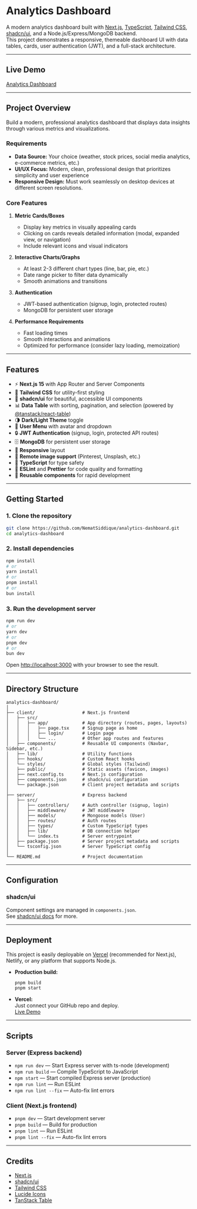 # Analytics Dashboard

A modern analytics dashboard built with [Next.js](https://nextjs.org/), [TypeScript](https://www.typescriptlang.org/), [Tailwind CSS](https://tailwindcss.com/), [shadcn/ui](https://ui.shadcn.com/), and a Node.js/Express/MongoDB backend.  
This project demonstrates a responsive, themeable dashboard UI with data tables, cards, user authentication (JWT), and a full-stack architecture.

---

## Live Demo

[Analytics Dashboard](https://analytics-dashboard-alpha-eight.vercel.app/)

---

## Project Overview

Build a modern, professional analytics dashboard that displays data insights through various metrics and visualizations.

### Requirements

- **Data Source:** Your choice (weather, stock prices, social media analytics, e-commerce metrics, etc.)
- **UI/UX Focus:** Modern, clean, professional design that prioritizes simplicity and user experience
- **Responsive Design:** Must work seamlessly on desktop devices at different screen resolutions.

### Core Features

1. **Metric Cards/Boxes**
   - Display key metrics in visually appealing cards
   - Clicking on cards reveals detailed information (modal, expanded view, or navigation)
   - Include relevant icons and visual indicators

2. **Interactive Charts/Graphs**
   - At least 2-3 different chart types (line, bar, pie, etc.)
   - Date range picker to filter data dynamically
   - Smooth animations and transitions

3. **Authentication**
   - JWT-based authentication (signup, login, protected routes)
   - MongoDB for persistent user storage

4. **Performance Requirements**
   - Fast loading times
   - Smooth interactions and animations
   - Optimized for performance (consider lazy loading, memoization)

---

## Features

- ⚡ **Next.js 15** with App Router and Server Components
- 🎨 **Tailwind CSS** for utility-first styling
- 🧩 **shadcn/ui** for beautiful, accessible UI components
- 📊 **Data Table** with sorting, pagination, and selection (powered by [@tanstack/react-table](https://tanstack.com/table/v8))
- 🌗 **Dark/Light Theme** toggle
- 👤 **User Menu** with avatar and dropdown
- 🔒 **JWT Authentication** (signup, login, protected API routes)
- 🗄️ **MongoDB** for persistent user storage
- 📱 **Responsive** layout
- 🔗 **Remote image support** (Pinterest, Unsplash, etc.)
- 🧪 **TypeScript** for type safety
- 🧹 **ESLint** and **Prettier** for code quality and formatting
- 🧰 **Reusable components** for rapid development

---

## Getting Started

### 1. Clone the repository

```sh
git clone https://github.com/NematSiddique/analytics-dashboard.git
cd analytics-dashboard
```

### 2. Install dependencies

```sh
npm install
# or
yarn install
# or
pnpm install
# or
bun install
```

### 3. Run the development server

```sh
npm run dev
# or
yarn dev
# or
pnpm dev
# or
bun dev
```

Open [http://localhost:3000](http://localhost:3000) with your browser to see the result.

---

## Directory Structure

```
analytics-dashboard/
│
├── client/                  # Next.js frontend
│   ├── src/
│   │   ├── app/             # App directory (routes, pages, layouts)
│   │   │   ├── page.tsx     # Signup page as home
│   │   │   ├── login/       # Login page
│   │   │   └── ...          # Other app routes and features
│   ├── components/          # Reusable UI components (Navbar, Sidebar, etc.)
│   ├── lib/                 # Utility functions
│   ├── hooks/               # Custom React hooks
│   └── styles/              # Global styles (Tailwind)
│   ├── public/              # Static assets (favicon, images)
│   ├── next.config.ts       # Next.js configuration
│   ├── components.json      # shadcn/ui configuration
│   └── package.json         # Client project metadata and scripts
│
├── server/                  # Express backend
│   ├── src/
│   │   ├── controllers/     # Auth controller (signup, login)
│   │   ├── middleware/      # JWT middleware
│   │   ├── models/          # Mongoose models (User)
│   │   ├── routes/          # Auth routes
│   │   ├── types/           # Custom TypeScript types
│   │   ├── lib/             # DB connection helper
│   │   └── index.ts         # Server entrypoint
│   ├── package.json         # Server project metadata and scripts
│   └── tsconfig.json        # Server TypeScript config
│
└── README.md                # Project documentation
```

---

## Configuration

### shadcn/ui

Component settings are managed in `components.json`.  
See [shadcn/ui docs](https://ui.shadcn.com/docs/installation/configuration) for more.

---

## Deployment

This project is easily deployable on [Vercel](https://vercel.com/) (recommended for Next.js), Netlify, or any platform that supports Node.js.

- **Production build:**  
  ```sh
  pnpm build
  pnpm start
  ```
- **Vercel:**  
  Just connect your GitHub repo and deploy.  
  [Live Demo](https://analytics-dashboard-alpha-eight.vercel.app/)

---

## Scripts

### Server (Express backend)

- `npm run dev` — Start Express server with ts-node (development)
- `npm run build` — Compile TypeScript to JavaScript
- `npm start` — Start compiled Express server (production)
- `npm run lint` — Run ESLint
- `npm run lint --fix` — Auto-fix lint errors

### Client (Next.js frontend)

- `pnpm dev` — Start development server
- `pnpm build` — Build for production
- `pnpm lint` — Run ESLint
- `pnpm lint --fix` — Auto-fix lint errors

---

## Credits

- [Next.js](https://nextjs.org/)
- [shadcn/ui](https://ui.shadcn.com/)
- [Tailwind CSS](https://tailwindcss.com/)
- [Lucide Icons](https://lucide.dev/)
- [TanStack Table](https://tanstack.com/table/v8)
